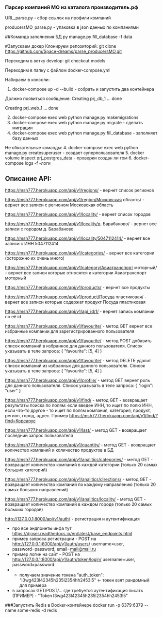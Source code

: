 ### Парсер компаний МО из каталога производитель.рф
URL_parse.py - сбор ссылок на профили компаний

producersMO_parse.py - упаковка в json данных по компаниями


##Команда заполнения БД
py manage.py fill_database -f data

#Запускаем докер
Клонируем репозиторий: git clone https://github.com/Space-dreams/parse_producersMO.git

Переходим в ветку develop: git checkout models

Переходим в папку с файлом docker-compose.yml

Набираем в консоли:
1. docker-compose up -d --build  - собрать и запустить два контейнера

Должно появиться сообщение:
Creating prj_db_1 ... done

Creating prj_web_1 ... done

2. docker-compose exec web python manage.py makemigrations
3. docker-compose exec web python manage.py migrate   - сделать миграции
4. docker-compose exec web python manage.py fill_database  - заполняет базу данных


Не обязательные команды:
4. docker-compose exec web python manage.py createsuperuser  - создает суперпользователя
5. docker volume inspect prj_postgres_data  - проверки создан ли том
6. docker-compose logs -f    -логи



## Описание API:
https://msh777.herokuapp.com/api/v1/regions/ - вернет список регионов

https://msh777.herokuapp.com/api/v1/region/Московская область/ - вернет все записи с регионом Московская область 


https://msh777.herokuapp.com/api/v1/locality/ - вернет список городов

https://msh777.herokuapp.com/api/v1/locality/д. Барабаново/ - вернет все записи с городом д. Барабаново 


https://msh777.herokuapp.com/api/v1/locality/5047112414/ - вернет все записи с ИНН 5047112414


https://msh777.herokuapp.com/api/v1/categories/ - вернет все категории (осторожно их очень много)

https://msh777.herokuapp.com/api/v1/category/Авиатранспорт моторный/ - вернет все записи которые относятся к категории Авиатранспорт моторный


https://msh777.herokuapp.com/api/v1/products/ - вернет все продукты

https://msh777.herokuapp.com/api/v1/product/Посуда пластиковая/ - вернет все записи которые содержат продукт Посуда пластиковая


https://msh777.herokuapp.com/api/v1/api_id/1/ - вернет запись компании по её id

https://msh777.herokuapp.com/api/v1/favourite/ - метод GET вернет все избранные компании для зарегистрированного пользователя

https://msh777.herokuapp.com/api/v1/favourite/ - метод POST добавить список компаний в избранное для данного пользователя.
Список указывать в теле запроса: {
    "favourite": [5, 4]
}

https://msh777.herokuapp.com/api/v1/favourite/ - метод DELETE удалит список компаний из избранных для данного пользователя.
Список указывать в теле запроса: {
    "favourite": [5, 4]
}

https://msh777.herokuapp.com/api/v1/profile/ - метод GET вернет роль для данного пользователя.
Список указывать в теле запроса: {
    "login": "user"
}

https://msh777.herokuapp.com/api/v1/find/ - метод GET - возвращает результаты поиска по полям: если введен ИНН, то ищет по полю ИНН,
если что-то другое - то ищет по полям компания, категория, продукт, регион, город, адрес. 
Пример https://msh777.herokuapp.com/api/v1/find/?find=Корсарус

https://msh777.herokuapp.com/api/v1/last/ - метод GET - возвращает последний запрос пользователя

https://msh777.herokuapp.com/api/v1/quantity/ - метод GET - возвращает количество компаний и количество продуктов в БД

https://msh777.herokuapp.com/api/v1/analitics/categories/ - метод GET - возвращает количество компаний в каждой категории (только 20 самых больших категорий)

https://msh777.herokuapp.com/api/v1/analitics/directions/ - метод GET - возвращает количество компаний по каждому направлению (только 20 самых больших направлений)

https://msh777.herokuapp.com/api/v1/analitics/locality/ - метод GET - возвращает количество компаний в каждом городе (только 20 самых больших городов)


http://127.0.0.1:8000/api/v1/auth/ - регистрация и аутентификация

- про все эндпоинты инфа тут https://djoser.readthedocs.io/en/latest/base_endpoints.html
- пример запроса регистрации - POST на http://127.0.0.1:8000/api/v1/auth/users/ username=user, password=password, 
email=mail@mail.ru
- пример логин на сайт - POST на http://127.0.0.1:8000/api/v1/auth/token/login/ username=user, password=password
- - получаем значение токена "auth_token": "l3wg423l42345h235l2354hh2453l5" <- токен взят рандомный для примера
- в запросах GET/POST/... где требуется аутентификация писать (ПРИМЕР) - "Token l3wg423l42345h235l2354hh2453l5"



###Запустить Redis в Docker-контейнере
docker run -p 6379:6379 --name some-redis -d redis
